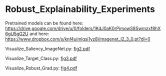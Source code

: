 # Robust_Explainability_Experiments
 
Pretrained models can be found here: https://drive.google.com/drive/u/0/folders/1KdJ0aK0rPjmowS8Swmzxf8hX6gU5gG2U 
and here: https://www.dropbox.com/s/knf4uimlqsi1yz8/imagenet_l2_3_0.pt?dl=0


Visualize_Saliency_ImageNet.py:
[fig2.pdf](https://github.com/nielseni6/Robust_Explainability_Experiments/files/7874143/fig2.pdf)

Visualize_Target_Class.py:
[fig3.pdf](https://github.com/nielseni6/Robust_Explainability_Experiments/files/7874144/fig3.pdf)

Visualize_Robust_Grad.py:
[fig4.pdf](https://github.com/nielseni6/Robust_Explainability_Experiments/files/7874145/fig4.pdf)
